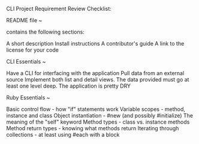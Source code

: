 CLI Project Requirement Review Checklist:

README file ~ 

contains the following sections:

A short description
Install instructions
A contributor's guide
A link to the license for your code


CLI Essentials ~

Have a CLI for interfacing with the application
Pull data from an external source
Implement both list and detail views. The data provided must go at least one level deep.
The application is pretty DRY

Ruby Essentials ~

Basic control flow - how "if" statements work
Variable scopes - method, instance and class
Object instantiation - #new (and possibly #initialize)
The meaning of the "self" keyword
Method types - class vs. instance methods
Method return types - knowing what methods return
Iterating through collections - at least using #each with a block